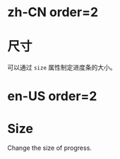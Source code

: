# zh-CN order=2

# 尺寸

可以通过 `size` 属性制定进度条的大小。

# en-US order=2

# Size

Change the size of progress.
